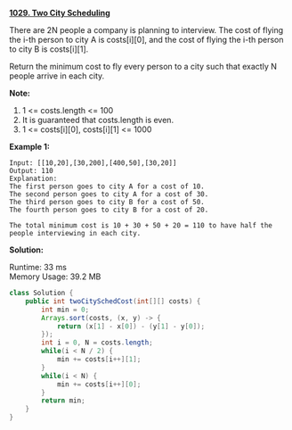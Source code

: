 **[1029. Two City Scheduling](https://leetcode.com/problems/two-city-scheduling/)**

There are 2N people a company is planning to interview. The cost of flying the i-th person to city A is costs[i][0], and the cost of flying the i-th person to city B is costs[i][1].

Return the minimum cost to fly every person to a city such that exactly N people arrive in each city.

**Note:**

1. 1 <= costs.length <= 100
2. It is guaranteed that costs.length is even.
3. 1 <= costs[i][0], costs[i][1] <= 1000

**Example 1:**

```
Input: [[10,20],[30,200],[400,50],[30,20]]
Output: 110
Explanation: 
The first person goes to city A for a cost of 10.
The second person goes to city A for a cost of 30.
The third person goes to city B for a cost of 50.
The fourth person goes to city B for a cost of 20.

The total minimum cost is 10 + 30 + 50 + 20 = 110 to have half the people interviewing in each city.
```

**Solution:**

Runtime: 33 ms<br/>
Memory Usage: 39.2 MB

```java
class Solution {
    public int twoCitySchedCost(int[][] costs) {
        int min = 0;
        Arrays.sort(costs, (x, y) -> {
            return (x[1] - x[0]) - (y[1] - y[0]);
        });
        int i = 0, N = costs.length;
        while(i < N / 2) {
            min += costs[i++][1];
        }
        while(i < N) {
            min += costs[i++][0];
        }
        return min;
    }
}
```